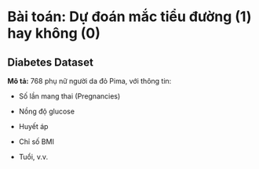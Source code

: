 # Bài toán: Dự đoán mắc tiểu đường (1) hay không (0)

## Diabetes Dataset

**Mô tả:** 768 phụ nữ người da đỏ Pima, với thông tin:

-   Số lần mang thai (Pregnancies)

-   Nồng độ glucose

-   Huyết áp

-   Chỉ số BMI

-   Tuổi, v.v.
